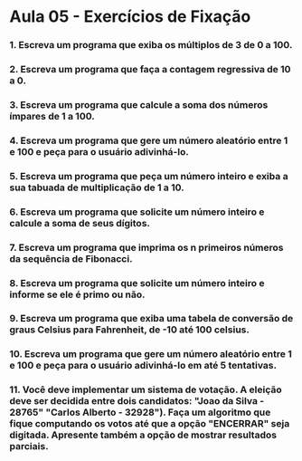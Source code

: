 # Aula 05 - Exercícios de Fixação

### 1. Escreva um programa que exiba os múltiplos de 3 de 0 a 100.

### 2. Escreva um programa que faça a contagem regressiva de 10 a 0.

### 3. Escreva um programa que calcule a soma dos números ímpares de 1 a 100.

### 4. Escreva um programa que gere um número aleatório entre 1 e 100 e peça para o usuário adivinhá-lo.

### 5. Escreva um programa que peça um número inteiro e exiba a sua tabuada de multiplicação de 1 a 10.

### 6. Escreva um programa que solicite um número inteiro e calcule a soma de seus dígitos.

### 7. Escreva um programa que imprima os n primeiros números da sequência de Fibonacci.

### 8. Escreva um programa que solicite um número inteiro e informe se ele é primo ou não.

### 9. Escreva um programa que exiba uma tabela de conversão de graus Celsius para Fahrenheit, de -10 até 100 celsius.

### 10. Escreva um programa que gere um número aleatório entre 1 e 100 e peça para o usuário adivinhá-lo em até 5 tentativas.

### 11. Você deve implementar um sistema de votação. A eleição deve ser decidida entre dois candidatos: "Joao da Silva - 28765"  "Carlos Alberto - 32928"). Faça um algoritmo que fique computando os votos até que a opção "ENCERRAR" seja digitada. Apresente também a opção de mostrar resultados parciais.
